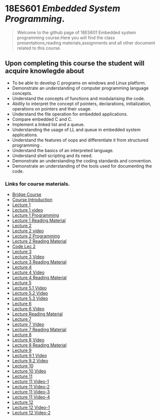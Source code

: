 # 18ES601 _Embedded System Programming_.
> Welcome to the github page of 18ES601 Embedded system programming course.Here you will find the class presentations,reading materials,assignments and all other document related to this course. 

## Upon completing this course the student will acquire knowlegde about 

* To be able to develop C programs on windows and Linux platform.
* Demonstrate an understanding of computer programming language concepts.
* Understand the concepts of functions and modularising the code.
* Ability to interpret the concept of pointers, declarations, initialization, operations on pointers and their usage.
* Understand the file operation for embedded applications.
* Compare embedded C and C.
* Implement a linked list and a queue.
* Understanding the usage of LL and queue in embedded system applications.
* Understand the features of oops  and differentiate it from structured programming .
* Understand the basics of an interpreted language.
* Understand shell scripting and its need.
* Demonstrate an understanding the coding standards and convention.
* Demonstrate an understanding of the tools used for documenting the code.



### Links for course materials.
- [Bridge Course][Link_bride]
- [Course Introduction][link_intro]
- [Lecture 1][Lect1_pdf]
- [Lecture 1 video][Lect1]
- [Lecture 1 Programming][Lect1_Programming]
- [Lecture 1 Reading Material][Lect1_reading_pdf]
- [Lecture 2][lect2_pdf]
- [Lecture 2 video][Lect2]
- [Lecture 2 Programming][Lect2_Programming]
- [Lecture 2 Reading Material][Lect2_reading_pdf]
- [Code Lec 2][L2_Code]
- [Lecture 3][lec3_pdf]
- [Lecture 3 Video][lec3]
- [Lecture 3 Reading Material][Lect3_reading_pdf]
- [Lecture 4][lec4_pdf]
- [Lecture 4 Video][lec4]
- [Lecture 4 Reading Material][Lect4_reading_pdf]
- [Lecture 5][lec5]
- [Lecture 5.1 Video][lec5.1]
- [Lecture 5.2 Video][lec5.2]
- [Lecture 5.3 Video][lec5.3]
- [Lecture 6][lec6pdf]
- [Lecture 6 Video][lec6]
- [Lecture Reading Material][lec6_reading]
- [Lecture 7 ][lec7pdf]
- [Lecture 7 Video][lec7]
- [Lecture 7 Reading Material][lec7_reading]
- [Lecture 8 ][lec8pdf]
- [Lecture 8 Video][lec8]
- [Lecture 8 Reading Material][lec8_reading]
- [Lecture 9][lec9pdf]
- [Lecture 9.1 Video][lec9.1]
- [Lecture 9.2 Video][lec9.2]
- [Lecture 10][lec10pdf]
- [Lecture 10 Video][lec10]
- [Lecture 11][lec11pdf]
- [Lecture 11 Video-1][lec11-1]
- [Lecture 11 Video-2][lec11-2]
- [Lecture 11 Video-3][lec11-3]
- [Lecture 11 Video-4][lec11-4]
- [Lecture 12][lec12pdf]
- [Lecture 12 Video-1][lec12-1]
- [Lecture 12 Video-2][lec12-2]

[Link_bride]:https://github.com/sarathtv/18ES601_ESP_2020_FALL/blob/master/Presentations/Bridge_Course.pdf
[link_intro]:https://github.com/sarathtv/18ES601_ESP_2020_FALL/blob/master/Presentations/18ES601_00_Course_Intro.pdf

[Lect1_pdf]:https://github.com/sarathtv/18ES601_ESP_2020_FALL/blob/master/Presentations/18ES601_Lec_1.pdf
[Lect1]:https://youtu.be/Fjm0EIR-Jt8
[Lect1_Programming]:https://youtu.be/jLNHRspCRpg
[Lect1_reading_pdf]:https://github.com/sarathtv/18ES601_ESP_2020_FALL/blob/master/Presentations/18ES601_Lec_1_ReadingMaterial.pdf

[lect2_pdf]:https://github.com/sarathtv/18ES601_ESP_2020_FALL/blob/master/Presentations/18ES601_Lec_2.pdf
[Lect2]:https://youtu.be/aI3XLMLim8E
[Lect2_Programming]:https://youtu.be/kAgwme-bmok
[L2_Code]:https://github.com/sarathtv/18ES601_ESP_2020_FALL/tree/master/Additional%20Content/Codes/Lec_2
[Lect2_reading_pdf]:https://github.com/sarathtv/18ES601_ESP_2020_FALL/blob/master/Presentations/18ES601_Lec_2_ReadingMaterial.pdf

[lec3_pdf]:https://github.com/sarathtv/18ES601_ESP_2020_FALL/blob/master/Presentations/18ES601_Lec_3.pdf
[lec3]:https://youtu.be/AGhMaWZbivk
[Lect3_reading_pdf]:https://github.com/sarathtv/18ES601_ESP_2020_FALL/blob/master/Presentations/18ES601_Lec_3_ReadingMaterial.pdf

[lec4_pdf]:https://github.com/sarathtv/18ES601_ESP_2020_FALL/blob/master/Presentations/18ES601_Lec_4.pdf
[lec4]:https://youtu.be/1jm_YCGVwOc
[Lect4_reading_pdf]:https://github.com/sarathtv/18ES601_ESP_2020_FALL/blob/master/Presentations/18ES601_Lec_4_ReadingMaterial.pdf

[lec5]:https://github.com/sarathtv/18ES601_ESP_2020_FALL/blob/master/Presentations/18ES601_Lec_5.pdf
[lec5.1]:https://youtu.be/I50b7Mof0Hc
[lec5.2]:https://youtu.be/ydvKvW5ERUE
[lec5.3]:https://youtu.be/v0ZtX5af5uA

[lec6pdf]:https://github.com/sarathtv/18ES601_ESP_2020_FALL/blob/master/Presentations/18ES601_Lec_6.pdf
[lec6]:https://youtu.be/yYDJ68F6kv4
[lec6_reading]:https://github.com/sarathtv/18ES601_ESP_2020_FALL/blob/master/Presentations/18ES601_Lec_6_ReadingMaterial.pdf

[lec7pdf]:https://github.com/sarathtv/18ES601_ESP_2020_FALL/blob/master/Presentations/18ES601_Lec_7.pdf
[lec7]:https://youtu.be/zywYeGTZM_U
[lec7_reading]:https://github.com/sarathtv/18ES601_ESP_2020_FALL/blob/master/Presentations/18ES601_Lec_7_ReadingMaterial.pdf

[lec8pdf]:https://github.com/sarathtv/18ES601_ESP_2020_FALL/blob/master/Presentations/18ES601_Lec_8.pdf
[lec8]:https://youtu.be/fJ_tJX9L3nk
[lec8_reading]:https://github.com/sarathtv/18ES601_ESP_2020_FALL/blob/master/Presentations/18ES601_Lec_8_ReadingMaterial.pdf

[lec9pdf]:https://github.com/sarathtv/18ES601_ESP_2020_FALL/blob/master/Presentations/18ES601_Lec_9.pdf
[lec9.1]:https://youtu.be/Al2gkXmIf9w
[lec9.2]:https://youtu.be/N3BDVAnN4RI

[lec10pdf]:https://github.com/sarathtv/18ES601_ESP_2020_FALL/blob/master/Presentations/18ES601_Lec_10.pdf
[lec10]:https://youtu.be/HhD4nkQpxFY

[lec11pdf]:https://github.com/sarathtv/18ES601_ESP_2020_FALL/blob/master/Presentations/18ES601_Lec_11.pdf
[lec11-1]:https://youtu.be/k7fU30Had6c
[lec11-2]:https://youtu.be/r8yleq3S2jI
[lec11-3]:https://youtu.be/7s3BNLKm_gY
[lec11-4]:https://youtu.be/o8iskTqMNsc

[lec12pdf]:https://github.com/sarathtv/18ES601_ESP_2020_FALL/blob/master/Presentations/18ES601_Lec_12.pdf
[lec12-1]:https://youtu.be/YIl0swiF5ag
[lec12-2]:https://youtu.be/QS0gYDevV8k